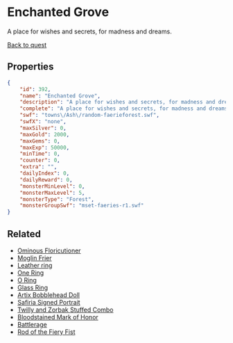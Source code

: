 # Enchanted Grove

A place for wishes and secrets, for madness and dreams.

[Back to quest](../quests.md)

## Properties

```json
{
    "id": 392,
    "name": "Enchanted Grove",
    "description": "A place for wishes and secrets, for madness and dreams.",
    "complete": "A place for wishes and secrets, for madness and dreams.",
    "swf": "towns\/Ash\/random-faerieforest.swf",
    "swfX": "none",
    "maxSilver": 0,
    "maxGold": 2000,
    "maxGems": 0,
    "maxExp": 50000,
    "minTime": 0,
    "counter": 0,
    "extra": "",
    "dailyIndex": 0,
    "dailyReward": 0,
    "monsterMinLevel": 0,
    "monsterMaxLevel": 5,
    "monsterType": "Forest",
    "monsterGroupSwf": "mset-faeries-r1.swf"
}
```

## Related

- [Ominous Floricutioner](../items/45-ominous-floricutioner.md)
- [Moglin Frier](../items/54-moglin-frier.md)
- [Leather ring](../items/113-leather-ring.md)
- [One Ring](../items/114-one-ring.md)
- [O Ring](../items/119-o-ring.md)
- [Glass Ring](../items/121-glass-ring.md)
- [Artix Bobblehead Doll](../items/163-artix-bobblehead-doll.md)
- [Safiria Signed Portrait](../items/165-safiria-signed-portrait.md)
- [Twilly and Zorbak Stuffed Combo](../items/168-twilly-and-zorbak-stuffed-combo.md)
- [Bloodstained Mark of Honor](../items/169-bloodstained-mark-of-honor.md)
- [Battlerage](../items/180-battlerage.md)
- [Rod of the Fiery Fist](../items/186-rod-of-the-fiery-fist.md)

